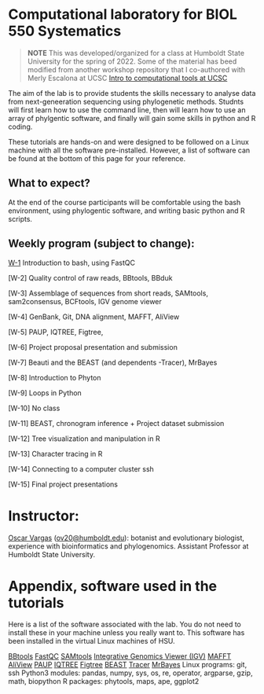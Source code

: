 # Computational laboratory for BIOL 550 Systematics

> **NOTE** 
> This was developed/organized for a class at Humboldt State University for the spring of 2022. 
> Some of the material has beed modified from another workshop repository that I co-authored with Merly Escalona at UCSC [Intro to computational tools at UCSC](https://github.com/merlyescalona/ucsc-eeb-intro2comptools) 

The aim of the lab is to provide students the skills necessary to analyse data from next-geneeration sequencing using phylogenetic methods. Studnts will first learn how to use the command line, then will learn how to use an array of phylgentic software, and finally will gain some skills in python and R coding.

These tutorials are hands-on and were designed to be followed on a Linux machine with all the software pre-installed. However, a list of software can be found at the bottom of this page for your reference.

## What to expect?

At the end of the course participants will be comfortable using the bash environment, using phylogentic software, and writing basic python and R scripts.

## Weekly program (subject to change):

[W-1](https://github.com/oscarvargash/biol_550_2022/tree/main/week_01) Introduction to bash, using FastQC

[W-2] Quality control of raw reads, BBtools, BBduk

[W-3] Assemblage of sequences from short reads,
SAMtools, sam2consensus, BCFtools, IGV genome viewer

[W-4] GenBank, Git, DNA alignment, MAFFT, AliView

[W-5] PAUP, IQTREE, Figtree,

[W-6] Project proposal presentation and submission

[W-7] Beauti and the BEAST (and dependents -Tracer), MrBayes

[W-8] Introduction to Phyton

[W-9] Loops in Python

[W-10] No class

[W-11] BEAST, chronogram inference + Project dataset submission

[W-12] Tree visualization and manipulation in R

[W-13] Character tracing in R

[W-14] Connecting to a computer cluster ssh

[W-15] Final project presentations


# Instructor:

[Oscar Vargas](http://oscarmvargas.com/) (<ov20@humboldt.edu>): botanist and evolutionary biologist, experience with bioinformatics and phylogenomics. Assistant Professor at Humboldt State University.

# Appendix, software used in the tutorials

Here is a list of the software associated with the lab. You do not need to install these in your machine unless you really want to. This software has been installed in the virtual Linux machines of HSU.

[BBtools](https://jgi.doe.gov/data-and-tools/bbtools/bb-tools-user-guide/installation-guide/)
[FastQC](https://www.bioinformatics.babraham.ac.uk/projects/fastqc/)
[SAMtools](http://www.htslib.org/)
[Integrative Genomics Viewer (IGV)](https://software.broadinstitute.org/software/igv/)
[MAFFT](https://mafft.cbrc.jp/alignment/software/)
[AliView](https://ormbunkar.se/aliview/)
[PAUP](https://paup.phylosolutions.com/get-paup/)
[IQTREE](http://www.iqtree.org/)
[Figtree](http://tree.bio.ed.ac.uk/software/figtree/)
[BEAST](https://github.com/beast-dev/beast-mcmc)
[Tracer](https://github.com/beast-dev/tracer/releases)
[MrBayes](https://nbisweden.github.io/MrBayes/download.html)
Linux programs: git, ssh
Python3 modules: pandas, numpy, sys, os, re, operator, argparse, gzip, math, biopython
R packages: phytools, maps, ape, ggplot2






